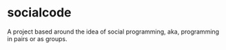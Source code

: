 # socialcode
A project based around the idea of social programming, aka, programming in pairs or as groups.
